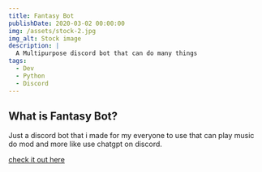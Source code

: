 ```yaml
---
title: Fantasy Bot
publishDate: 2020-03-02 00:00:00
img: /assets/stock-2.jpg
img_alt: Stock image
description: |
  A Multipurpose discord bot that can do many things
tags:
  - Dev
  - Python
  - Discord
---
```


## What is Fantasy Bot?

Just a discord bot that i made for my everyone to use that can play music do mod and more like use chatgpt on discord.

[check it out here](https://fantasybot.xyz)
